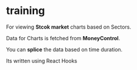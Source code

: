 # training

For viewing **Stcok market** charts based on Sectors.

Data for Charts is fetched from **MoneyControl**.

You can **splice** the data based on time duration.

Its written using React Hooks


